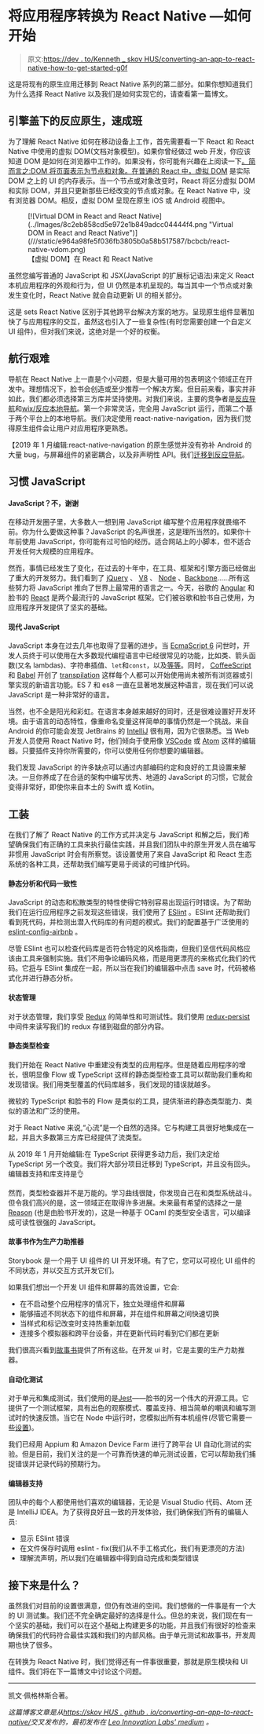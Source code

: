 # 将应用程序转换为 React Native —如何开始

> 原文:[https://dev . to/Kenneth _ skov HUS/converting-an-app-to-react-native-how-to-get-started-g0f](https://dev.to/kenneth_skovhus/converting-an-app-to-react-native-how-to-get-started-g0f)

这是将现有的原生应用迁移到 React Native 系列的第二部分。如果你想知道我们为什么选择 React Native 以及我们是如何实现它的，请查看第一篇博文。

## [](#react-native-under-the-hood-a-crash-course)引擎盖下的反应原生，速成班

为了理解 React Native 如何在移动设备上工作，首先需要看一下 React 和 React Native 中使用的虚拟 DOM(文档对象模型)。如果你曾经做过 web 开发，你应该知道 DOM 是如何在浏览器中工作的。如果没有，你可能有兴趣在上阅读一下[。简而言之:DOM 将页面表示为节点和对象。在普通的 React 中，](https://developer.mozilla.org/en-US/docs/Web/API/Document_Object_Model/Introduction)[虚拟 DOM](https://reactjs.org/docs/faq-internals.html) 是实际 DOM 之上的 UI 的内存表示。当一个节点或对象改变时，React 将区分虚拟 DOM 和实际 DOM，并且只更新那些已经改变的节点或对象。在 React Native 中，没有浏览器 DOM。相反，虚拟 DOM 呈现在原生 iOS 或 Android 视图中。

<figure>[![Virtual DOM in React and React Native](../Images/8c2eb858cd5e972e1b849adcc04444f4.png "Virtual DOM in React and React Native")](///static/e964a98fe5f036fb3805b0a58b517587/bcbcb/react-native-vdom.png) 

<figcaption>【虚拟 DOM】在 React 和 React Native</figcaption>

</figure>

虽然您编写普通的 JavaScript 和 JSX(JavaScript 的扩展标记语法)来定义 React 本机应用程序的外观和行为，但 UI 仍然是本机呈现的。每当其中一个节点或对象发生变化时，React Native 就会自动更新 UI 的相关部分。

这是 sets React Native 区别于其他跨平台解决方案的地方。呈现原生组件显著加快了与应用程序的交互，虽然这也引入了一些复杂性(有时您需要创建一个自定义 UI 组件)，但对我们来说，这绝对是一个好的权衡。

## [](#navigation-is-hard)航行艰难

导航在 React Native 上一直是个小问题，但是大量可用的包表明这个领域正在开发中。理想情况下，脸书会创造或至少推荐一个解决方案。但目前来看，事实并非如此，我们都必须选择第三方库并坚持使用。对我们来说，主要的竞争者是[反应导航](https://github.com/react-navigation/react-navigation)和[wix/反应本地导航](https://github.com/wix/react-native-navigation)。第一个非常灵活，完全用 JavaScript 运行，而第二个基于两个平台上的本地导航。我们决定使用 react-native-navigation，因为我们觉得原生组件会让用户对应用程序更熟悉。

【2019 年 1 月编辑:react-native-navigation 的原生感觉并没有弥补 Android 的大量 bug，与屏幕组件的紧密耦合，以及非声明性 API。我们[迁移到反应导航](https://twitter.com/kenneth_skovhus/status/1076186546322243584)。

## [](#getting-used-to-javascript)习惯 JavaScript

#### [](#javascript-no-thanks)JavaScript？不，谢谢

在移动开发圈子里，大多数人一想到用 JavaScript 编写整个应用程序就畏缩不前。你为什么要做这种事？JavaScript 的名声很差，这是理所当然的。如果你十年前使用 JavaScript，你可能有过可怕的经历。适合网站上的小脚本，但不适合开发任何大规模的应用程序。

然而，事情已经发生了变化，在过去的十年中，在工具、框架和引擎方面已经做出了重大的开发努力。我们看到了 [jQuery](https://jquery.com/) 、 [V8](https://developers.google.com/v8/) 、 [Node](https://nodejs.org) 、[Backbone](http://backbonejs.org/)……所有这些努力将 JavaScript 推向了世界上最常用的语言之一。今天，谷歌的 [Angular](https://angularjs.org/) 和脸书的 [React](https://reactjs.org/) 是两个最流行的 JavaScript 框架。它们被谷歌和脸书自己使用，为应用程序开发提供了坚实的基础。

#### [](#modern-javascript)现代 JavaScript

JavaScript 本身在过去几年也取得了显著的进步。当 [EcmaScript 6](http://www.ecma-international.org/ecma-262/6.0/) 问世时，开发人员终于可以使用在大多数现代编程语言中已经很常见的功能，比如类、箭头函数(又名 lambdas)、字符串插值、`let`和`const`，以及[等等](https://github.com/lukehoban/es6features)。同时， [CoffeeScript](http://coffeescript.org/) 和 [Babel](https://babeljs.io/) 开创了 [transpilation](https://scotch.io/tutorials/javascript-transpilers-what-they-are-why-we-need-them) 这样每个人都可以开始使用尚未被所有浏览器或引擎实现的新语言功能。ES 7 和 es8 一直在显著地发展这种语言，现在我们可以说 JavaScript 是一种非常好的语言。

当然，也不全是阳光和彩虹。在语言本身越来越好的同时，还是很难设置好开发环境。由于语言的动态特性，像重命名变量这样简单的事情仍然是一个挑战。来自 Android 的你可能会发现 JetBrains 的 [IntelliJ](https://www.jetbrains.com/idea/) 很有用，因为它很熟悉。当 Web 开发人员使用 React Native 时，他们倾向于使用像 [VSCode](https://code.visualstudio.com/) 或 [Atom](https://atom.io/) 这样的编辑器。只要插件支持你所需要的，你可以使用任何你想要的编辑器。

我们发现 JavaScript 的许多缺点可以通过内部编码约定和良好的工具设置来解决。一旦你养成了在合适的架构中编写优秀、地道的 JavaScript 的习惯，它就会变得非常好，即使你来自本土的 Swift 或 Kotlin。

## [](#tooling)工装

在我们了解了 React Native 的工作方式并决定与 JavaScript 和解之后，我们希望确保我们有正确的工具来执行最佳实践，并且我们团队中的原生开发人员在编写非惯用 JavaScript 时会有所察觉。该设置使用了来自 JavaScript 和 React 生态系统的各种工具，还帮助我们编写更易于阅读的可维护代码。

#### [](#static-analysis-and-code-consistency)静态分析和代码一致性

JavaScript 的动态和松散类型的特性使得它特别容易出现运行时错误。为了帮助我们在运行应用程序之前发现这些错误，我们使用了 [ESlint](https://eslint.org/) 。ESlint 还帮助我们看到死代码，并检测出潜入代码库的有问题的模式。我们的配置基于广泛使用的 [eslint-config-airbnb](https://www.npmjs.com/package/eslint-config-airbnb) 。

尽管 ESlint 也可以检查代码库是否符合特定的风格指南，但我们坚信代码风格应该由工具来强制实施。我们不用争论编码风格，而是用更漂亮的来格式化我们的代码。它[将](https://github.com/prettier/eslint-plugin-prettier)与 ESlint 集成在一起，所以当在我们的编辑器中点击 save 时，代码被格式化并进行静态分析。

#### [](#state-management)状态管理

对于状态管理，我们享受 [Redux](https://redux.js.org/) 的简单性和可测试性。我们使用 [redux-persist](https://github.com/rt2zz/redux-persist) 中间件来读写我们的 redux 存储到磁盘的部分内容。

#### [](#static-type-checking)静态类型检查

我们开始在 React Native 中重建没有类型的应用程序。但是随着应用程序的增长，很明显像 Flow 或 TypeScript 这样的静态类型检查工具可以帮助我们重构和发现错误。我们用类型覆盖的代码库越多，我们发现的错误就越多。

微软的 TypeScript 和脸书的 Flow 是类似的工具，提供渐进的静态类型能力、类似的语法和广泛的使用。

对于 React Native 来说,“心流”是一个自然的选择。它与构建工具很好地集成在一起，并且大多数第三方库已经提供了流类型。

从 2019 年 1 月开始编辑:在 TypeScript 获得更多动力后，我们决定给 TypeScript 另一个改变。我们将大部分项目迁移到 TypeScript，并且没有回头。编辑器支持和库支持是👌

然而，类型检查器并不是万能的。学习曲线很陡，你发现自己在和类型系统战斗。但令我们高兴的是，这一领域正在取得许多进展。未来最有希望的选择之一是 [Reason](https://reasonml.github.io/) (也是由脸书开发的)，这是一种基于 OCaml 的类型安全语言，可以编译成可读性很强的 JavaScript。

#### [](#storybook-as-a-productivity-booster)故事书作为生产力助推器

Storybook 是一个用于 UI 组件的 UI 开发环境。有了它，您可以可视化 UI 组件的不同状态，并以交互方式开发它们。

如果我们想出一个开发 UI 组件和屏幕的高效设置，它会:

*   在不启动整个应用程序的情况下，独立处理组件和屏幕
*   能够描述不同状态下的组件和屏幕，并在组件和屏幕之间快速切换
*   当样式和标记改变时支持热重新加载
*   连接多个模拟器和跨平台设备，并在更新代码时看到它们都在更新

我们很高兴看到[故事书](https://storybook.js.org)提供了所有这些。在开发 ui 时，它是主要的生产力助推器。

#### [](#automated-testing)自动化测试

对于单元和集成测试，我们使用的是[Jest](https://facebook.github.io/jest/)——脸书的另一个伟大的开源工具。它提供了一个测试框架，具有出色的观察模式、覆盖支持、相当简单的嘲讽和编写测试时的快速反馈。当它在 Node 中运行时，您模拟出所有本机组件(尽管它需要一些[设置](https://github.com/facebook/react-native/blob/1490ab12ef156bf3201882eeabfcac18a1210352/jest/setup.js))。

我们已经用 Appium 和 Amazon Device Farm 进行了跨平台 UI 自动化测试的实验。但是目前，我们关注的是一个可靠而快速的单元测试设置，它可以帮助我们捕捉错误并记录代码的预期行为。

#### [](#editor-support)编辑器支持

团队中的每个人都使用他们喜欢的编辑器，无论是 Visual Studio 代码、Atom 还是 IntelliJ IDEA。为了获得良好且一致的开发体验，我们确保我们所有的编辑人员:

*   显示 ESlint 错误
*   在文件保存时调用 eslint - fix(我们从不手工格式化，我们有更漂亮的方法)
*   理解流声明，所以我们在编辑器中得到自动完成和类型错误

## [](#whats-next)接下来是什么？

虽然我们对目前的设置很满意，但仍有改进的空间。我们想做的一件事是有一个大的 UI 测试集。我们还不完全确定最好的选择是什么。但总的来说，我们现在有一个坚实的基础，我们可以在这个基础上构建更多的功能，并且我们有很好的检查来确保我们的代码符合最佳实践和我们的内部风格。由于单元测试和故事书，开发周期也快了很多。

在转换为 React Native 时，我们觉得还有一件事很重要，那就是原生模块和 UI 组件。我们将在下一篇博文中讨论这个问题。

* * *

凯文·佩格林斯合著。

*这篇博客文章是从[https://skov HUS . github . io/converting-an-app-to-react-native/](https://skovhus.github.io/converting-an-app-to-react-native/)交叉发布的，最初发布在 [Leo Innovation Labs' medium](https://medium.com/leoilab/converting-an-app-to-react-native-how-to-get-started-924548ff6c62) 。*